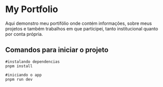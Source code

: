 # My Portfolio

Aqui demonstro meu portifólio onde contém informações, sobre meus projetos
e também trabalhos em que participei, tanto institucional quanto por conta própria.

## Comandos para iniciar o projeto

```
#instalando dependencias
pnpm install

#iniciando o app
pnpm run dev
```

